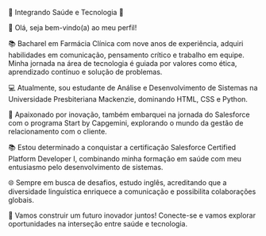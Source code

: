 🚀  Integrando Saúde e Tecnologia 🚀

👋 Olá, seja bem-vindo(a) ao meu perfil!

📚 Bacharel em Farmácia Clínica com nove anos de experiência, adquiri habilidades em comunicação, pensamento crítico e trabalho em equipe. Minha jornada na área de tecnologia é guiada por valores como ética, aprendizado contínuo e solução de problemas.

💻 Atualmente, sou estudante de Análise e Desenvolvimento de Sistemas na Universidade Presbiteriana Mackenzie, dominando HTML, CSS e Python.

🌟 Apaixonado por inovação, também embarquei na jornada do Salesforce com o programa Start by Capgemini, explorando o mundo da gestão de relacionamento com o cliente.

📚 Estou determinado a conquistar a certificação Salesforce Certified Platform Developer I, combinando minha formação em saúde com meu entusiasmo pelo desenvolvimento de sistemas.

🌐 Sempre em busca de desafios, estudo inglês, acreditando que a diversidade linguística enriquece a comunicação e possibilita colaborações globais.

🤝 Vamos construir um futuro inovador juntos! Conecte-se e vamos explorar oportunidades na interseção entre saúde e tecnologia.

